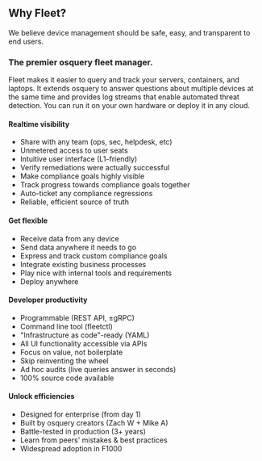 ## Why Fleet?

We believe device management should be safe, easy, and transparent to end users.

### The premier osquery fleet manager.
Fleet makes it easier to query and track your servers, containers, and laptops. It extends osquery to answer questions about multiple devices at the same time and provides log streams that enable automated threat detection. You can run it on your own hardware or deploy it in any cloud.

#### Realtime visibility
- Share with any team (ops, sec, helpdesk, etc)
- Unmetered access to user seats
- Intuitive user interface (L1-friendly)
- Verify remediations were actually successful
- Make compliance goals highly visible
- Track progress towards compliance goals together
- Auto-ticket any compliance regressions
- Reliable, efficient source of truth

#### Get flexible
- Receive data from any device
- Send data anywhere it needs to go
- Express and track custom compliance goals
- Integrate existing business processes
- Play nice with internal tools and requirements
- Deploy anywhere

#### Developer productivity
- Programmable (REST API, ±gRPC)
- Command line tool (fleetctl)
- "Infrastructure as code"-ready (YAML)
- All UI functionality accessible via APIs
- Focus on value, not boilerplate
- Skip reinventing the wheel
- Ad hoc audits (live queries answer in seconds)
- 100% source code available

#### Unlock efficiencies
- Designed for enterprise (from day 1)
- Built by osquery creators (Zach W + Mike A)
- Battle-tested in production (3+ years)
- Learn from peers' mistakes & best practices
- Widespread adoption in F1000